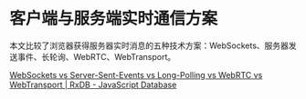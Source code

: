 # 客户端与服务端实时通信方案

本文比较了浏览器获得服务器实时消息的五种技术方案：WebSockets、服务器发送事件、长轮询、WebRTC、WebTransport。

[WebSockets vs Server-Sent-Events vs Long-Polling vs WebRTC vs WebTransport | RxDB - JavaScript Database](https://rxdb.info/articles/websockets-sse-polling-webrtc-webtransport.html)